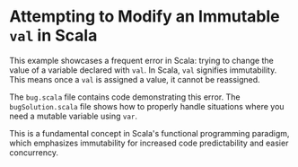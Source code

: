 # Attempting to Modify an Immutable `val` in Scala

This example showcases a frequent error in Scala: trying to change the value of a variable declared with `val`. In Scala, `val` signifies immutability.  This means once a `val` is assigned a value, it cannot be reassigned.

The `bug.scala` file contains code demonstrating this error. The `bugSolution.scala` file shows how to properly handle situations where you need a mutable variable using `var`.

This is a fundamental concept in Scala's functional programming paradigm, which emphasizes immutability for increased code predictability and easier concurrency.